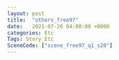 ```yaml
---
layout: post
title:  "others_free97"
date:   2021-07-26 04:00:00 +0000
categories: Etc
Tags: Story Etc
SceneCode: ["scene_free97_q1_s20"]
---
```

